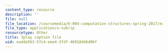 ```yaml
---
content_type: resource
description: ''
file: null
file_location: /coursemedia/6-004-computation-structures-spring-2017/ea4de56357c4eee43fdf46918d46d0bf_58edfKe-LO8.srt
file_type: application/x-subrip
resourcetype: Other
title: 3play caption file
uid: ea4de563-57c4-eee4-3fdf-46918d46d0bf
---
```

